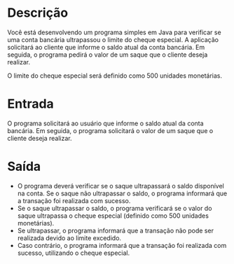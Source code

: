 # Descrição
Você está desenvolvendo um programa simples em Java para verificar se uma conta bancária ultrapassou o limite do cheque especial. A aplicação solicitará ao cliente que informe o saldo atual da conta bancária. Em seguida, o programa pedirá o valor de um saque que o cliente deseja realizar.

O limite do cheque especial será definido como 500 unidades monetárias.

# Entrada
O programa solicitará ao usuário que informe o saldo atual da conta bancária.
Em seguida, o programa solicitará o valor de um saque que o cliente deseja realizar.

# Saída
- O programa deverá verificar se o saque ultrapassará o saldo disponível na conta.
Se o saque não ultrapassar o saldo, o programa informará que a transação foi realizada com sucesso.
- Se o saque ultrapassar o saldo, o programa verificará se o valor do saque ultrapassa o cheque especial (definido como 500 unidades monetárias).
- Se ultrapassar, o programa informará que a transação não pode ser realizada devido ao limite excedido.
- Caso contrário, o programa informará que a transação foi realizada com sucesso, utilizando o cheque especial.